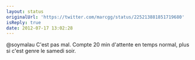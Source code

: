 ```yaml
---
layout: status
originalUrl: 'https://twitter.com/marcgg/status/225213881851719680'
isReply: true
date: 2012-07-17 13:02:28
---
```


@soymalau C'est pas mal. Compte 20 min d'attente en temps normal, plus si c'est genre le samedi soir.
